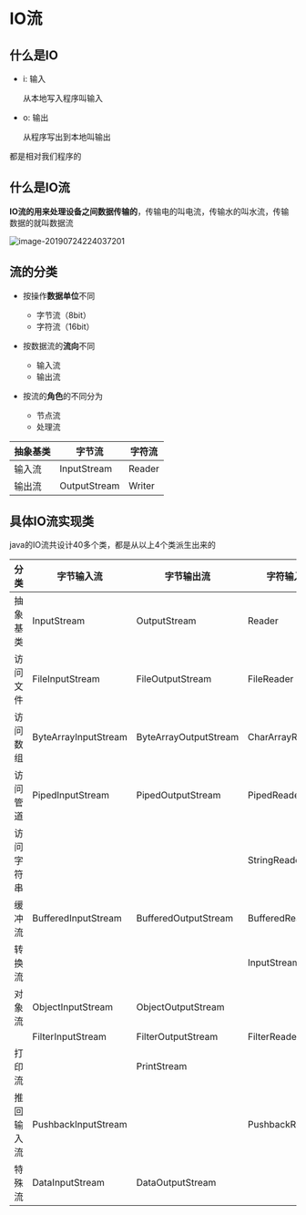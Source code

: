 # IO流

## 什么是IO

- i:  输入

  从本地写入程序叫输入

- o:  输出

  从程序写出到本地叫输出

都是相对我们程序的 

## 什么是IO流

**IO流的用来处理设备之间数据传输的**，传输电的叫电流，传输水的叫水流，传输数据的就叫数据流

![image-20190724224037201](https://gitee.com/zszdevelop/blogimage/raw/master/img/image-20190724224037201.png)

## 流的分类

- 按操作**数据单位**不同
  - 字节流（8bit）
  - 字符流（16bit）

- 按数据流的**流向**不同
  - 输入流
  - 输出流
- 按流的**角色**的不同分为
  - 节点流
  - 处理流

| 抽象基类 | 字节流       | 字符流 |
| -------- | ------------ | ------ |
| 输入流   | InputStream  | Reader |
| 输出流   | OutputStream | Writer |

## 具体IO流实现类

java的IO流共设计40多个类，都是从以上4个类派生出来的

| 分类       | 字节输入流           | 字节输出流            | 字符输入流        | 字符输出流         |
| ---------- | -------------------- | --------------------- | ----------------- | ------------------ |
| 抽象基类   | InputStream          | OutputStream          | Reader            | Writer             |
| 访问文件   | FileInputStream      | FileOutputStream      | FileReader        | FileWriter         |
| 访问数组   | ByteArrayInputStream | ByteArrayOutputStream | CharArrayReader   | CharArrayWriter    |
| 访问管道   | PipedInputStream     | PipedOutputStream     | PipedReader       | PipedWriter        |
| 访问字符串 |                      |                       | StringReader      | StringWriter       |
| 缓冲流     | BufferedInputStream  | BufferedOutputStream  | BufferedReader    | BufferedWriter     |
| 转换流     |                      |                       | InputStreamReader | OutputStreamWriter |
| 对象流     | ObjectInputStream    | ObjectOutputStream    |                   |                    |
|            | FilterInputStream    | FilterOutputStream    | FilterReader      | FilterWriter       |
| 打印流     |                      | PrintStream           |                   | PrintWriter        |
| 推回输入流 | PushbackInputStream  |                       | PushbackReader    |                    |
| 特殊流     | DataInputStream      | DataOutputStream      |                   |                    |

